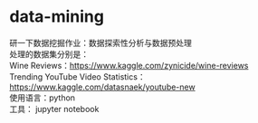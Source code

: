 # data-mining
研一下数据挖掘作业：数据探索性分析与数据预处理  
处理的数据集分别是：  
Wine Reviews：https://www.kaggle.com/zynicide/wine-reviews  
Trending YouTube Video Statistics：https://www.kaggle.com/datasnaek/youtube-new  
使用语言：python  
工具： jupyter notebook
